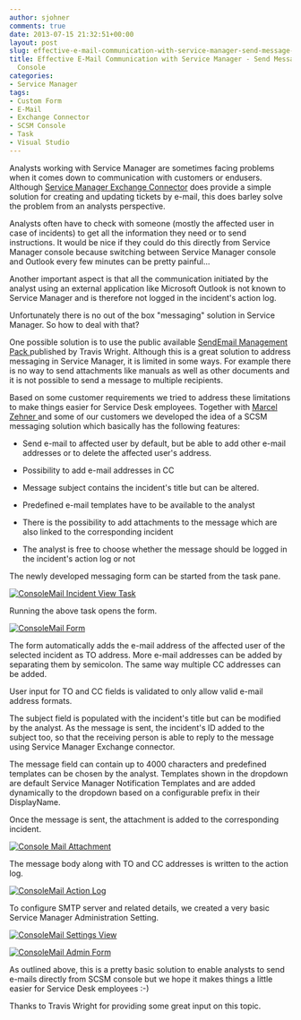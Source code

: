 ```yaml
---
author: sjohner
comments: true
date: 2013-07-15 21:32:51+00:00
layout: post
slug: effective-e-mail-communication-with-service-manager-send-message-from-scsm-console
title: Effective E-Mail Communication with Service Manager - Send Message from SCSM
  Console
categories:
- Service Manager
tags:
- Custom Form
- E-Mail
- Exchange Connector
- SCSM Console
- Task
- Visual Studio
---
```


Analysts working with Service Manager are sometimes facing problems when it comes down to communication with customers or endusers. Although [Service Manager Exchange Connector](http://www.microsoft.com/en-us/download/details.aspx?id=38791) does provide a simple solution for creating and updating tickets by e-mail, this does barley solve the problem from an analysts perspective.

Analysts often have to check with someone (mostly the affected user in case of incidents) to get all the information they need or to send instructions. It would be nice if they could do this directly from Service Manager console because switching between Service Manager console and Outlook every few minutes can be pretty painful...

Another important aspect is that all the communication initiated by the analyst using an external application like Microsoft Outlook is not known to Service Manager and is therefore not logged in the incident's action log.

Unfortunately there is no out of the box "messaging" solution in Service Manager. So how to deal with that?<!-- more -->

One possible solution is to use the public available [SendEmail Management Pack ](http://gallery.technet.microsoft.com/Service-Manager-SendEmail-8171ba70)published by Travis Wright. Although this is a great solution to address messaging in Service Manager, it is limited in some ways. For example there is no way to send attachments like manuals as well as other documents and it is not possible to send a message to multiple recipients.


Based on some customer requirements we tried to address these limitations to make things easier for Service Desk employees. Together with [Marcel Zehner ](http://marcelzehner.ch/)and some of our customers we developed the idea of a SCSM messaging solution which basically has the following features:






	
  * Send e-mail to affected user by default, but be able to add other e-mail addresses or to delete the affected user's address.

	
  * Possibility to add e-mail addresses in CC

	
  * Message subject contains the incident's title but can be altered.

	
  * Predefined e-mail templates have to be available to the analyst

	
  * There is the possibility to add attachments to the message which are also linked to the corresponding incident

	
  * The analyst is free to choose whether the message should be logged in the incident's action log or not


The newly developed messaging form can be started from the task pane.

[![ConsoleMail Incident View Task](/images/consolemailincidentview.png?w=696)](/images/consolemailincidentview.png)


Running the above task opens the form.




[![ConsoleMail Form](/images/consolemailform.png)](/images/consolemailform.png)




The form automatically adds the e-mail address of the affected user of the selected incident as TO address. More e-mail addresses can be added by separating them by semicolon. The same way multiple CC addresses can be added.




User input for TO and CC fields is validated to only allow valid e-mail address formats.




The subject field is populated with the incident's title but can be modified by the analyst. As the message is sent, the incident's ID added to the subject too, so that the receiving person is able to reply to the message using Service Manager Exchange connector.




The message field can contain up to 4000 characters and predefined templates can be chosen by the analyst. Templates shown in the dropdown are default Service Manager Notification Templates and are added dynamically to the dropdown based on a configurable prefix in their DisplayName.




Once the message is sent, the attachment is added to the corresponding incident.




[![Console Mail Attachment](/images/consolemailattachment.png?w=696)](/images/consolemailattachment.png)




The message body along with TO and CC addresses is written to the action log.


[![ConsoleMail Action Log](/images/consolemailactionlog.png?w=696)](/images/consolemailactionlog.png)

To configure SMTP server and related details, we created a very basic Service Manager Administration Setting.

[![ConsoleMail Settings View](/images/consolemailsettingsview.png?w=696)](/images/consolemailsettingsview.png)

[![ConsoleMail Admin Form](/images/consolemailadminform.png?w=696)](/images/consolemailadminform.png)

As outlined above, this is a pretty basic solution to enable analysts to send e-mails directly from SCSM console but we hope it makes things a little easier for Service Desk employees :-)

Thanks to Travis Wright for providing some great input on this topic.
